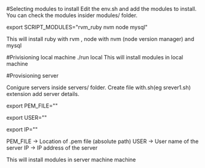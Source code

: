 #Selecting modules to install
Edit the env.sh and add the modules to install. You can check the modules insider modules/ folder.

export SCRIPT_MODULES="rvm_ruby nvm node mysql"

This will install ruby with rvm , node with nvm (node version manager) and mysql

#Privisioning local machine
./run local
This will install modules in local machine

#Provisioning server

Conigure servers inside servers/ folder.  Create file with.sh(eg srever1.sh) extension add server details.

export PEM_FILE=""

export USER=""

export IP=""

PEM_FILE -> Location of .pem file (absolute path)
USER -> User name of the server
IP -> IP address of the server

This will install modules in server machine machine
